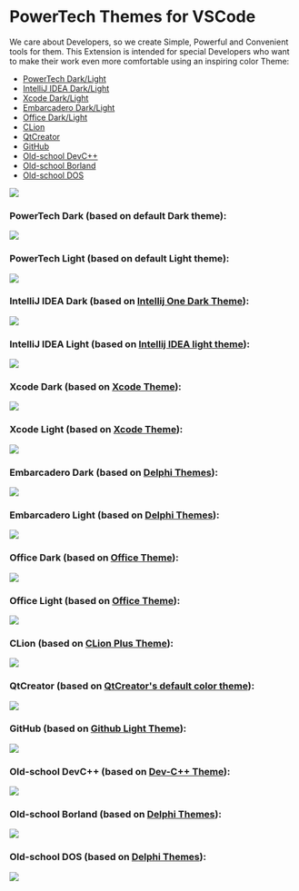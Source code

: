 # PowerTech Themes for VSCode

We care about Developers, so we create Simple, Powerful and Convenient tools for them. This Extension is intended for special Developers who want to make their work even more comfortable using an inspiring color Theme:
* [PowerTech Dark/Light](#powertech-dark-based-on-default-dark-theme)
* [IntelliJ IDEA Dark/Light](#intellij-idea-dark-based-on-intellij-one-dark-theme)
* [Xcode Dark/Light](#xcode-dark-based-on-xcode-theme)
* [Embarcadero Dark/Light](#embarcadero-dark-based-on-delphi-themes)
* [Office Dark/Light](#office-dark-based-on-office-theme)
* [CLion](#clion-based-on-clion-plus-theme)
* [QtCreator](#qtcreator-based-on-qtcreators-default-color-theme)
* [GitHub](#github-based-on-github-light-theme)
* [Old-school DevC++](#old-school-devc-based-on-dev-c-theme)
* [Old-school Borland](#old-school-borland-based-on-delphi-themes)
* [Old-school DOS](#old-school-dos-based-on-delphi-themes)

![](/images/overview.png)

### PowerTech Dark (based on default Dark theme):
![](/images/powertech_dark.png)

### PowerTech Light (based on default Light theme):
![](/images/powertech_light.png)

### IntelliJ IDEA Dark (based on [Intellij One Dark Theme](https://marketplace.visualstudio.com/items?itemName=SonalSithara.intellij-one-dark)):
![](/images/intellij_idea_dark.png)

### IntelliJ IDEA Light (based on [Intellij IDEA light theme](https://marketplace.visualstudio.com/items?itemName=AlexTi.intellij-idea-light-theme)):
![](/images/intellij_idea_light.png)

### Xcode Dark (based on [Xcode Theme](https://marketplace.visualstudio.com/items?itemName=MateoCERQUETELLA.xcode-12-theme)):
![](/images/xcode_dark.png)

### Xcode Light (based on [Xcode Theme](https://marketplace.visualstudio.com/items?itemName=MateoCERQUETELLA.xcode-12-theme)):
![](/images/xcode_light.png)

### Embarcadero Dark (based on [Delphi Themes](https://marketplace.visualstudio.com/items?itemName=alefragnani.delphi-themes)):
![](/images/embarcadero_dark.png)

### Embarcadero Light (based on [Delphi Themes](https://marketplace.visualstudio.com/items?itemName=alefragnani.delphi-themes)):
![](/images/embarcadero_light.png)

### Office Dark (based on [Office Theme](https://marketplace.visualstudio.com/items?itemName=huacat.office-theme)):
![](/images/office_dark.png)

### Office Light (based on [Office Theme](https://marketplace.visualstudio.com/items?itemName=huacat.office-theme)):
![](/images/office_light.png)

### CLion (based on [CLion Plus Theme](https://marketplace.visualstudio.com/items?itemName=meisammafi.clion-plus-theme)):
![](/images/clion.png)

### QtCreator (based on [QtCreator's default color theme](https://marketplace.visualstudio.com/items?itemName=KerimKhemraev.qtcreator-color-theme)):
![](/images/qtcreator.png)

### GitHub (based on [Github Light Theme](https://marketplace.visualstudio.com/items?itemName=Hyzeta.vscode-theme-github-light)):
![](/images/github.png)

### Old-school DevC++ (based on [Dev-C++ Theme](https://marketplace.visualstudio.com/items?itemName=Guyutongxue.devcpp-theme)):
![](/images/devcpp.png)

### Old-school Borland (based on [Delphi Themes](https://marketplace.visualstudio.com/items?itemName=alefragnani.delphi-themes)):
![](/images/borland.png)

### Old-school DOS (based on [Delphi Themes](https://marketplace.visualstudio.com/items?itemName=alefragnani.delphi-themes)):
![](/images/dos.png)